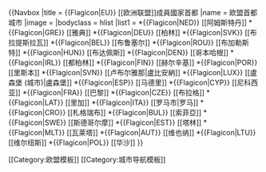 {{Navbox
|title = {{Flagicon|EU}} [[欧洲联盟]]成員國家首都
|name  = 欧盟首都城市
|image = 
|bodyclass = hlist
|list1 =
*{{Flagicon|NED}} [[阿姆斯特丹]]
*{{Flagicon|GRE}} [[雅典]]
*{{Flagicon|DEU}} [[柏林]]
*{{Flagicon|SVK}} [[布拉提斯拉瓦]]
*{{Flagicon|BEL}} [[布鲁塞尔]]
*{{Flagicon|ROU}} [[布加勒斯特]]
*{{Flagicon|HUN}} [[布达佩斯]]
*{{Flagicon|DEN}} [[哥本哈根]]
*{{Flagicon|IRL}} [[都柏林]]
*{{Flagicon|FIN}} [[赫尔辛基]]
*{{Flagicon|POR}} [[里斯本]]
*{{Flagicon|SVN}} [[卢布尔雅那|盧比安納]]
*{{Flagicon|LUX}} [[盧森堡 (城市)|盧森堡]]
*{{Flagicon|ESP}} [[马德里]]
*{{Flagicon|CYP}} [[尼科西亚]]
*{{Flagicon|FRA}} [[巴黎]]
*{{Flagicon|CZE}} [[布拉格]]
*{{Flagicon|LAT}} [[里加]]
*{{Flagicon|ITA}} [[罗马市|罗马]]
*{{Flagicon|CRO}} [[札格瑞布]]
*{{Flagicon|BUL}} [[索菲亞]]
*{{Flagicon|SWE}} [[斯德哥尔摩]]
*{{Flagicon|EST}} [[塔林]]
*{{Flagicon|MLT}} [[瓦莱塔]]
*{{Flagicon|AUT}} [[维也纳]]
*{{Flagicon|LTU}} [[维尔纽斯]]
*{{Flagicon|POL}} [[华沙]]
}}<includeonly></includeonly><noinclude>

[[Category:欧盟模板]]
[[Category:城市导航模板]]
</noinclude>